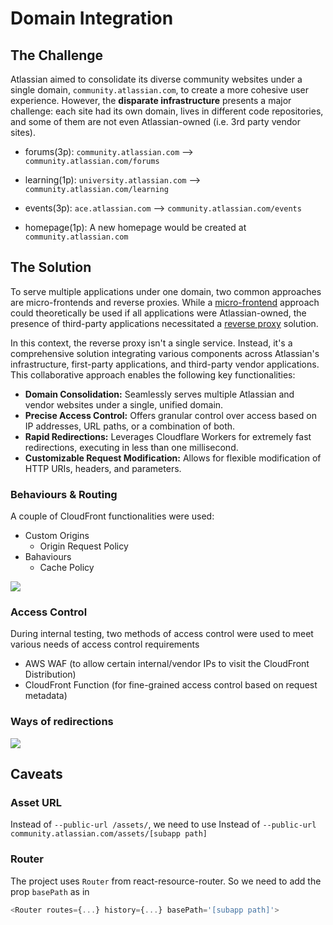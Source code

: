 # Domain Integration

## The Challenge
Atlassian aimed to consolidate its diverse community websites under a single domain, `community.atlassian.com`, to create a more cohesive user experience. However, the **disparate infrastructure** presents a major challenge: each site had its own domain, lives in different code repositories, and some of them are not even Atlassian-owned (i.e. 3rd party vendor sites).

- forums(3p): `community.atlassian.com`  --> `community.atlassian.com/forums`

- learning(1p): `university.atlassian.com` --> `community.atlassian.com/learning`

- events(3p): `ace.atlassian.com` --> `community.atlassian.com/events`

- homepage(1p): A new homepage would be created at `community.atlassian.com`

## The Solution

To serve multiple applications under one domain, two common approaches are micro-frontends and reverse proxies. While a [micro-frontend](https://micro-frontends.org/) approach could theoretically be used if all applications were Atlassian-owned, the presence of third-party applications necessitated a [reverse proxy](https://www.cloudflare.com/learning/cdn/glossary/reverse-proxy/) solution.


In this context, the reverse proxy isn't a single service. Instead, it's a comprehensive solution integrating various components across Atlassian's infrastructure, first-party applications, and third-party vendor applications. This collaborative approach enables the following key functionalities:

* **Domain Consolidation:** Seamlessly serves multiple Atlassian and vendor websites under a single, unified domain.
* **Precise Access Control:** Offers granular control over access based on IP addresses, URL paths, or a combination of both.
* **Rapid Redirections:** Leverages Cloudflare Workers for extremely fast redirections, executing in less than one millisecond.
* **Customizable Request Modification:** Allows for flexible modification of HTTP URIs, headers, and parameters.


### Behaviours & Routing
A couple of CloudFront functionalities were used: 
- Custom Origins
    - Origin Request Policy
- Bahaviours
    - Cache Policy

![](/img/bahaviour.png)

### Access Control

During internal testing, two methods of access control were used to meet various needs of access control requirements

- AWS WAF (to allow certain internal/vendor IPs to visit the CloudFront Distribution)
- CloudFront Function (for fine-grained access control based on request metadata) 


### Ways of redirections

![](/img/way-of-redirection.png)

## Caveats

### Asset URL
Instead of `--public-url /assets/`, we need to use Instead of `--public-url community.atlassian.com/assets/[subapp path]`

### Router
The project uses `Router` from react-resource-router. So we need to add the prop `basePath` as in 

```javascript
<Router routes={...} history={...} basePath='[subapp path]'>
```